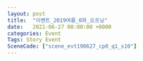 ```yaml
---
layout: post
title:  "이벤트_2019여름_0화_오프닝"
date:   2021-06-27 08:00:00 +0000
categories: Event
Tags: Story Event
SceneCode: ["scene_evt190627_cp0_q1_s10"]
---
```

